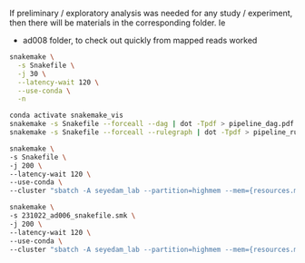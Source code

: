 If preliminary / exploratory analysis was needed for any study / experiment, then there will be materials in the corresponding folder. Ie
* ad008 folder, to check out quickly from mapped reads worked

```bash
snakemake \
  -s Snakefile \
  -j 30 \
  --latency-wait 120 \
  --use-conda \
  -n
  ```

  ```bash
 conda activate snakemake_vis
 snakemake -s Snakefile --forceall --dag | dot -Tpdf > pipeline_dag.pdf
 snakemake -s Snakefile --forceall --rulegraph | dot -Tpdf > pipeline_rulegraph.pdf
 ```

```bash
snakemake \
-s Snakefile \
-j 200 \
--latency-wait 120 \
--use-conda \
--cluster "sbatch -A seyedam_lab --partition=highmem --mem={resources.mem_gb}GB -c {resources.threads} --mail-user=freese@uci.edu --mail-type=START,END,FAIL --time=72:00:00" -n

snakemake \
-s 231022_ad006_snakefile.smk \
-j 200 \
--latency-wait 120 \
--use-conda \
--cluster "sbatch -A seyedam_lab --partition=highmem --mem={resources.mem_gb}GB -c {resources.threads} --mail-user=freese@uci.edu --mail-type=START,END,FAIL --time=72:00:00" -n
```
